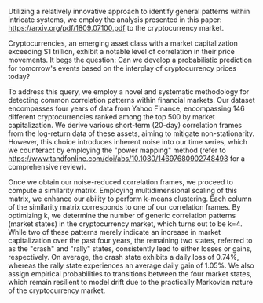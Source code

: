 Utilizing a relatively innovative approach to identify general patterns within intricate systems, we employ the analysis presented in this paper: https://arxiv.org/pdf/1809.07100.pdf to the cryptocurrency market.

Cryptocurrencies, an emerging asset class with a market capitalization exceeding $1 trillion, exhibit a notable level of correlation in their price movements. It begs the question: Can we develop a probabilistic prediction for tomorrow's events based on the interplay of cryptocurrency prices today?

To address this query, we employ a novel and systematic methodology for detecting common correlation patterns within financial markets. Our dataset encompasses four years of data from Yahoo Finance, encompassing 146 different cryptocurrencies ranked among the top 500 by market capitalization. We derive various short-term (20-day) correlation frames from the log-return data of these assets, aiming to mitigate non-stationarity. However, this choice introduces inherent noise into our time series, which we counteract by employing the "power mapping" method (refer to https://www.tandfonline.com/doi/abs/10.1080/14697680902748498 for a comprehensive review).

Once we obtain our noise-reduced correlation frames, we proceed to compute a similarity matrix. Employing multidimensional scaling of this matrix, we enhance our ability to perform k-means clustering. Each column of the similarity matrix corresponds to one of our correlation frames. By optimizing k, we determine the number of generic correlation patterns (market states) in the cryptocurrency market, which turns out to be k=4. While two of these patterns merely indicate an increase in market capitalization over the past four years, the remaining two states, referred to as the "crash" and "rally" states, consistently lead to either losses or gains, respectively. On average, the crash state exhibits a daily loss of 0.74%, whereas the rally state experiences an average daily gain of 1.05%. We also assign empirical probabilities to transitions between the four market states, which remain resilient to model drift due to the practically Markovian nature of the cryptocurrency market.






